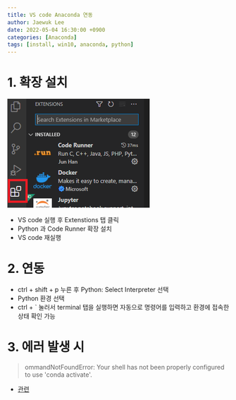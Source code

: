 ```yaml
---
title: VS code Anaconda 연동
author: Jaewuk Lee
date: 2022-05-04 16:30:00 +0900
categories: [Anaconda]
tags: [install, win10, anaconda, python]
---
```


# 1. 확장 설치

![vscode extensions](/assets/img/post/vscode-extensions.png)
- VS code 실행 후 Extenstions 탭 클릭
- Python 과 Code Runner 확장 설치
- VS code 재실행

# 2. 연동

- ctrl + shift + p 누른 후 Python: Select Interpreter 선택
- Python 환경 선택
- ctrl + ` 눌러서 terminal 탭을 실행하면 자동으로 명령어를 입력하고 환경에 접속한 상태 확인 가능

# 3. 에러 발생 시

> ommandNotFoundError: Your shell has not been properly configured to use 'conda activate'.
- [관련](https://kaiercorp.github.io/posts/conda-activate/)
